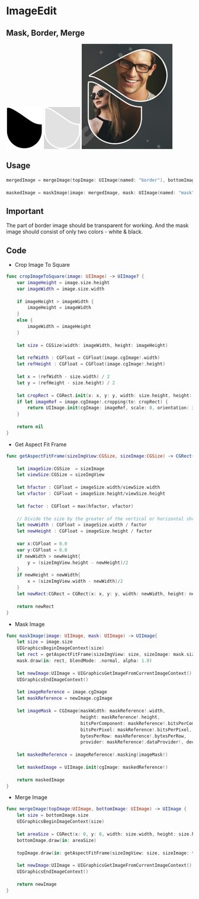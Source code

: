 # ImageEdit

Mask, Border, Merge
--------------

![Preview](https://github.com/Eratos1122/ImageEdit/blob/master/mask.png)
![Preview](https://github.com/Eratos1122/ImageEdit/blob/master/border.png)
![Preview](https://github.com/Eratos1122/ImageEdit/blob/master/maskandmergewithborder.png)

Usage
--------------
```swift
mergedImage = mergeImage(topImage: UIImage(named: "border"), bottomImage: photo)

maskedImage = maskImage(image: mergedImage, mask: UIImage(named: "mask"))
```

Important
--------------

The <Gray> part of border image should be transparent for working.
And the mask image should consist of only two colors - white & black.

Code
--------------

- Crop Image To Square
```swift
func cropImageToSquare(image: UIImage) -> UIImage? {
    var imageHeight = image.size.height
    var imageWidth = image.size.width
    
    if imageHeight > imageWidth {
        imageHeight = imageWidth
    }
    else {
        imageWidth = imageHeight
    }
    
    let size = CGSize(width: imageWidth, height: imageHeight)
    
    let refWidth : CGFloat = CGFloat(image.cgImage!.width)
    let refHeight : CGFloat = CGFloat(image.cgImage!.height)
    
    let x = (refWidth - size.width) / 2
    let y = (refHeight - size.height) / 2
    
    let cropRect = CGRect.init(x: x, y: y, width: size.height, height: size.width)
    if let imageRef = image.cgImage!.cropping(to: cropRect) {
        return UIImage.init(cgImage: imageRef, scale: 0, orientation: image.imageOrientation)
    }
    
    return nil
}
```
- Get Aspect Fit Frame
```swift
func getAspectFitFrame(sizeImgView:CGSize, sizeImage:CGSize) -> CGRect{
    
    let imageSize:CGSize  = sizeImage
    let viewSize:CGSize = sizeImgView
    
    let hfactor : CGFloat = imageSize.width/viewSize.width
    let vfactor : CGFloat = imageSize.height/viewSize.height
    
    let factor : CGFloat = max(hfactor, vfactor)
    
    // Divide the size by the greater of the vertical or horizontal shrinkage factor
    let newWidth : CGFloat = imageSize.width / factor
    let newHeight : CGFloat = imageSize.height / factor
    
    var x:CGFloat = 0.0
    var y:CGFloat = 0.0
    if newWidth > newHeight{
        y = (sizeImgView.height - newHeight)/2
    }
    if newHeight > newWidth{
        x = (sizeImgView.width - newWidth)/2
    }
    let newRect:CGRect = CGRect(x: x, y: y, width: newWidth, height: newHeight)
    
    return newRect
}
```
- Mask Image
```swift
func maskImage(image: UIImage, mask: UIImage) -> UIImage{
    let size = image.size
    UIGraphicsBeginImageContext(size)
    let rect = getAspectFitFrame(sizeImgView: size, sizeImage: mask.size)
    mask.draw(in: rect, blendMode: .normal, alpha: 1.0)
    
    let newImage:UIImage = UIGraphicsGetImageFromCurrentImageContext()!
    UIGraphicsEndImageContext()
    
    let imageReference = image.cgImage
    let maskReference = newImage.cgImage
    
    let imageMask = CGImage(maskWidth: maskReference!.width,
                            height: maskReference!.height,
                            bitsPerComponent: maskReference!.bitsPerComponent,
                            bitsPerPixel: maskReference!.bitsPerPixel,
                            bytesPerRow: maskReference!.bytesPerRow,
                            provider: maskReference!.dataProvider!, decode: nil, shouldInterpolate: true)
    
    let maskedReference = imageReference!.masking(imageMask!)
    
    let maskedImage = UIImage.init(cgImage: maskedReference!)
    
    return maskedImage
}
```
- Merge Image
```swift
func mergeImage(topImage:UIImage, bottomImage: UIImage) -> UIImage {
    let size = bottomImage.size
    UIGraphicsBeginImageContext(size)
    
    let areaSize = CGRect(x: 0, y: 0, width: size.width, height: size.height)
    bottomImage.draw(in: areaSize)
    
    topImage.draw(in: getAspectFitFrame(sizeImgView: size, sizeImage: topImage.size), blendMode: .normal, alpha: 1.0)
    
    let newImage:UIImage = UIGraphicsGetImageFromCurrentImageContext()!
    UIGraphicsEndImageContext()
    
    return newImage
}
```
